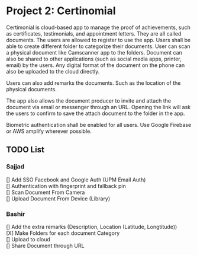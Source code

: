 # Project 2: Certinomial 

Certimonial is cloud-based app to manage the proof of achievements, such as certificates, testimonials, and appointment letters. They are all called documents. The users are allowed to register to use the app. Users shall be able to create different folder to categorize their documents. User can scan a physical document like Camscanner app to the folders. Document can also be shared to other applications (such as social media apps, printer, email) by the users. Any digital format of the document on the phone can also be uploaded to the cloud directly. 

Users can also add remarks the documents. Such as the location of the physical documents.

The app also allows the document producer to invite and attach the document via email or messenger through an URL. Opening the link will ask the users to confirm to save the attach document to the folder in the app. 

Biometric authentication shall be enabled for all users. Use Google Firebase or AWS amplify wherever possible. 


## TODO List
### Sajjad 
[] Add SSO Facebook and Google Auth (UPM Email Auth) <br>
[] Authentication with fingerprint and fallback pin <br>
[] Scan Document From Camera <br>
[] Upload Document From Device (Library) <br>

### Bashir
[] Add the extra remarks (Description, Location (Latitude, Longtitude)) <br>
[X] Make Folders for each document Category <br>
[] Upload to cloud <br>
[] Share Document through URL <br>
